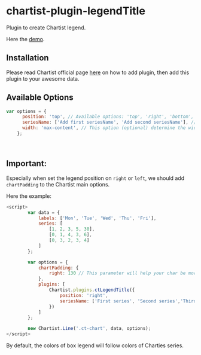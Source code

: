 # chartist-plugin-legendTitle

Plugin to create Chartist legend.

Here the [demo](https://syaifurrizal.github.io/chartist-plugin-legendTitle/).

## Installation

Please read Chartist official page [here](https://gionkunz.github.io/chartist-js/plugins.html) on how to add plugin, then add this plugin to your awesome data.

## Available Options

```javascript
var options = {
      position: 'top', // Available options: 'top', 'right', 'bottom', 'left'. All options should be `string`
      seriesName: ['Add first seriesName', 'Add second seriesName'], // This options to naming the series in case the series name didn't declared in main chart options.
      width: 'max-content', // This option (optional) determine the width of legends when placed on left or right of the chart.
    };
```
<br/>

## Important:

Especially when set the legend position on `right` or `left`, we should add `chartPadding` to the Chartist main options.

Here the example:

```javascript
<script>
        var data = {
            labels: ['Mon', 'Tue', 'Wed', 'Thu', 'Fri'],
            series: [
                [1, 2, 3, 5, 30],
                [0, 1, 4, 3, 6],
                [0, 3, 2, 3, 4]
            ]
        };

        var options = {
            chartPadding: {
                right: 130 // This parameter will help your char be more awesomes!
            },
            plugins: [
                Chartist.plugins.ctLegendTitle({
                    position: 'right',
                    seriesName: ['First series', 'Second series','Third series']
                })
            ]
        };

        new Chartist.Line('.ct-chart', data, options);
</script>
```

By default, the colors of box legend will follow colors of Charties series. 
